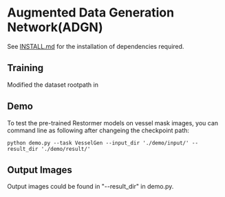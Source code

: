 # Augmented Data Generation Network(ADGN)
 
See [INSTALL.md](INSTALL.md) for the installation of dependencies required.

## Training

Modified the dataset rootpath in 

## Demo

To test the pre-trained Restormer models on vessel mask images, you can command line as following after changeing the checkpoint path:
```
python demo.py --task VesselGen --input_dir './demo/input/' --result_dir './demo/result/'
```


## Output Images
Output images could be found in "--result_dir" in demo.py.
